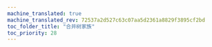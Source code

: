 ```yaml
---
machine_translated: true
machine_translated_rev: 72537a2d527c63c07aa5d2361a8829f3895cf2bd
toc_folder_title: "合并树家族"
toc_priority: 28
---
```



